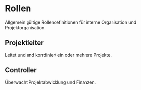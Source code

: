 # Rollen

Allgemein gültige Rollendefinitionen für interne Organisation und Projektorganisation.

## Projektleiter

Leitet und und korrdiniert ein oder mehrere Projekte.

## Controller

Überwacht Projektabwicklung und Finanzen.